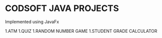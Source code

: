 # CODSOFT JAVA PROJECTS
Implemented using JavaFx

1.ATM
1.QUIZ
1.RANDOM NUMBER GAME
1.STUDENT GRADE CALCULATOR
